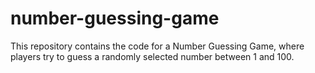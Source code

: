 # number-guessing-game
This repository contains the code for a Number Guessing Game, where players try to guess a randomly selected number between 1 and 100.
